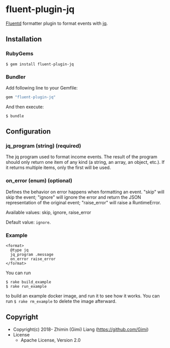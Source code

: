 # fluent-plugin-jq

[Fluentd](https://fluentd.org/) formatter plugin to format events with [jq](https://stedolan.github.io/jq/).

## Installation

### RubyGems

```
$ gem install fluent-plugin-jq
```

### Bundler

Add following line to your Gemfile:

```ruby
gem "fluent-plugin-jq"
```

And then execute:

```
$ bundle
```

## Configuration

### jq_program (string) (required)

The jq program used to format income events. The result of the program should only return one item of any kind (a string, an array, an object, etc.). If it returns multiple items, only the first will be used.

### on_error (enum) (optional)

Defines the behavior on error happens when formatting an event. "skip" will skip the event; "ignore" will ignore the error and return the JSON representation of the original event; "raise_error" will raise a RuntimeError.

Available values: skip, ignore, raise_error

Default value: `ignore`.

### Example

```
<format>
  @type jq
  jq_program .message
  on_error raise_error
</format>
```

You can run

```
$ rake build_example
$ rake run_example
```

to build an example docker image, and run it to see how it works. You can run `$ rake rm_example` to delete the image afterward.

## Copyright

* Copyright(c) 2018- Zhimin (Gimi) Liang (https://github.com/Gimi)
* License
  * Apache License, Version 2.0
